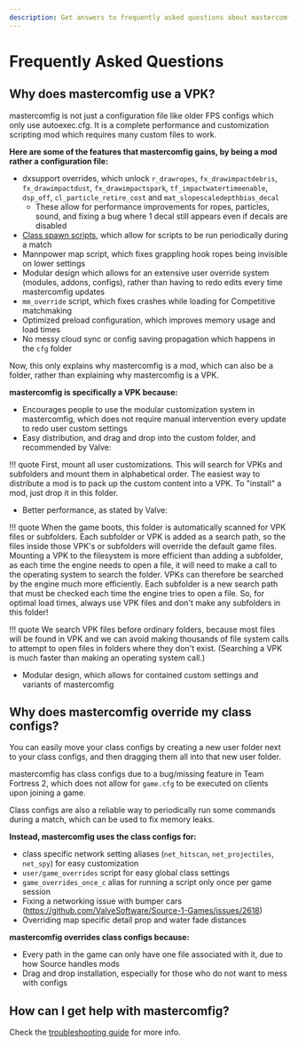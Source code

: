 ```yaml
---
description: Get answers to frequently asked questions about mastercomfig.
---
```


# Frequently Asked Questions

## Why does mastercomfig use a VPK?
mastercomfig is not just a configuration file like older FPS configs which only use autoexec.cfg.
It is a complete performance and customization scripting mod which requires many custom files to work.

**Here are some of the features that mastercomfig gains, by being a mod rather a configuration file:**

* dxsupport overrides, which unlock `r_drawropes`, `fx_drawimpactdebris`, `fx_drawimpactdust`, `fx_drawimpactspark`, `tf_impactwatertimeenable`, `dsp_off`, `cl_particle_retire_cost` and `mat_slopescaledepthbias_decal`
    * These allow for performance improvements for ropes, particles, sound, and fixing a bug where 1 decal still appears even if decals are disabled
* [Class spawn scripts](#why-does-mastercomfig-override-my-class-configs), which allow for scripts to be run periodically during a match
* Mannpower map script, which fixes grappling hook ropes being invisible on lower settings
* Modular design which allows for an extensive user override system (modules, addons, configs), rather than having to redo edits every time mastercomfig updates
* `mm_override` script, which fixes crashes while loading for Competitive matchmaking
* Optimized preload configuration, which improves memory usage and load times
* No messy cloud sync or config saving propagation which happens in the `cfg` folder

Now, this only explains why mastercomfig is a mod, which can also be a folder, rather than explaining why mastercomfig is a VPK.

**mastercomfig is specifically a VPK because:**

* Encourages people to use the modular customization system in mastercomfig, which does not require manual intervention every update to redo user custom settings
* Easy distribution, and drag and drop into the custom folder, and recommended by Valve:

!!! quote
    First, mount all user customizations. This will search for VPKs and subfolders
		and mount them in alphabetical order. The easiest way to distribute a mod is to
		pack up the custom content into a VPK. To "install" a mod, just drop it in this
		folder.

* Better performance, as stated by Valve:

!!! quote
    When the game boots, this folder is automatically scanned for VPK files or
    subfolders. Each subfolder or VPK is added as a search path, so the files
    inside those VPK's or subfolders will override the default game files.
    Mounting a VPK to the filesystem is more efficient than adding a subfolder,
    as each time the engine needs to open a file, it will need to make a call to the
    operating system to search the folder. VPKs can therefore be searched by the engine
    much more efficiently. Each subfolder is a new search path that must be checked each
    time the engine tries to open a file. So, for optimal load times, always use VPK files
    and don't make any subfolders in this folder!

!!! quote
    We search VPK files before ordinary folders, because most files will be found in
		VPK and we can avoid making thousands of file system calls to attempt to open files
		in folders where they don't exist. (Searching a VPK is much faster than making an operating
		system call.)

* Modular design, which allows for contained custom settings and variants of mastercomfig

## Why does mastercomfig override my class configs?

You can easily move your class configs by creating a new user folder next to your class configs, and then dragging them all into that new user folder.

mastercomfig has class configs due to a bug/missing feature in Team Fortress 2, which does not allow for `game.cfg` to be executed on clients upon joining a game.

Class configs are also a reliable way to periodically run some commands during a match, which can be used to fix memory leaks.

**Instead, mastercomfig uses the class configs for:**

* class specific network setting aliases (`net_hitscan`, `net_projectiles`, `net_spy`) for easy customization
* `user/game_overrides` script for easy global class settings
* `game_overrides_once_c` alias for running a script only once per game session
* Fixing a networking issue with bumper cars (https://github.com/ValveSoftware/Source-1-Games/issues/2618)
* Overriding map specific detail prop and water fade distances

**mastercomfig overrides class configs because:**

* Every path in the game can only have one file associated with it, due to how Source handles mods
* Drag and drop installation, especially for those who do not want to mess with configs

## How can I get help with mastercomfig?

Check the [troubleshooting guide](next_steps/troubleshoot.md) for more info.
